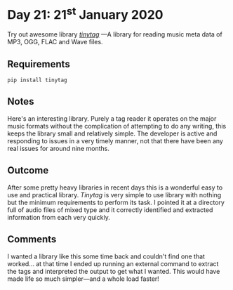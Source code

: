 # Day 21: 21<sup>st</sup> January 2020
Try out awesome library [_tinytag_](https://github.com/devsnd/tinytag) 
—A library for reading music meta data of MP3, OGG, FLAC and Wave files.

## Requirements
`pip install tinytag`

## Notes
Here's an interesting library. Purely a tag reader it operates on the major music
formats without the complication of attempting to do any writing, this keeps the
library small and relatively simple. The developer is active and responding to 
issues in a very timely manner, not that there have been any real issues for
around nine months.

## Outcome
After some pretty heavy libraries in recent days this is a wonderful easy to use
and practical library. _Tinytag_ is very simple to use library with nothing but
the minimum requirements to perform its task.  I pointed it at a directory full
of audio files of mixed type and it correctly identified and extracted information
from each very quickly.

## Comments
I wanted a library like this some time back and couldn't find one that worked… 
at that time I ended up running an external command to extract the tags and 
interpreted the output to get what I wanted.  This would have made life so much
simpler—and a whole load faster!
